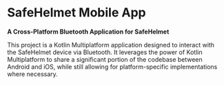 # SafeHelmet Mobile App

**A Cross-Platform Bluetooth Application for SafeHelmet**

This project is a Kotlin Multiplatform application designed to interact with the SafeHelmet device via Bluetooth. It leverages the power of Kotlin Multiplatform to share a significant portion of the codebase between Android and iOS, while still allowing for platform-specific implementations where necessary.
